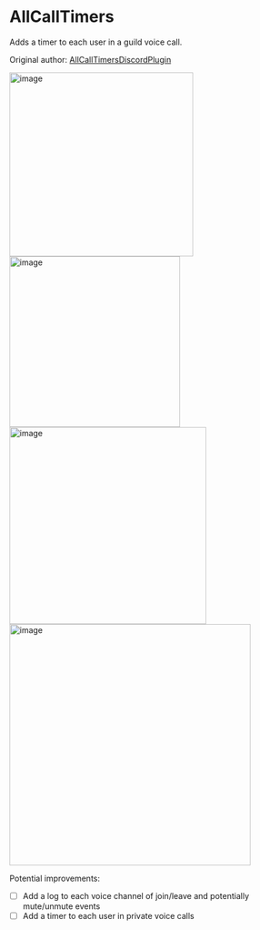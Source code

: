 # AllCallTimers

Adds a timer to each user in a guild voice call.

Original author: [AllCallTimersDiscordPlugin](https://github.com/Max-Herbold/AllCallTimersDiscordPlugin)

<img width="323rem" alt="image" src="https://github.com/Max-Herbold/Rivercord/assets/49804267/6aa736b2-da92-4e21-982c-b1b77d8dff49">
<img width="300rem" alt="image" src="https://github.com/Max-Herbold/Rivercord/assets/49804267/a864518a-8bc6-4e6e-87c6-7e05c3aa16e6">
<br/>
<img height="346rem" alt="image" src="https://github.com/Max-Herbold/Rivercord/assets/49804267/b30b7703-b8d3-4703-b70b-e6a711eb08a4">
<img width="424rem" alt="image" src="https://github.com/Max-Herbold/Rivercord/assets/49804267/299916e0-a05d-4b9a-b4ed-901bd39ab728">
<br/>

Potential improvements:

-   [ ] Add a log to each voice channel of join/leave and potentially mute/unmute events
-   [ ] Add a timer to each user in private voice calls

